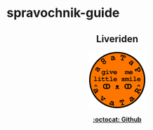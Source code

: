 # spravochnik-guide

<div align="center">
<h2>Liveriden</h2>
<a href="https://github.com/liveriden" title="Liveriden">
<img alt="Liveriden logo - (Если Вы видите этот текст, это значит ссылка неработающая, если у Вас есть свободная минутка :) сообщите об этом  на электронную почту вставив ссылку страницы в письмо или опишите ситуацию.) (If You see this text, it means the link is broken, if You have a free minute :) let know by e-mail by inserting the page link in the letter or describe the situation.)" height="128" src="https://github.com/liveriden/lidev/raw/main/github-assets/image/smile-browser-image.png" width="128" />
</a>
</div>
<div align="center">

<b>[:octocat: Github](https://github.com/)</b>

</div>
<!-- liveridenʳ࿕☦ -->
